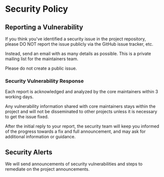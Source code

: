 # Security Policy

## Reporting a Vulnerability

If you think you've identified a security issue in the project repository, please DO NOT report the issue publicly via
the GitHub issue tracker, etc.

Instead, send an email with as many details as possible. This is a private mailing list for the maintainers team.

Please do not create a public issue.

### Security Vulnerability Response

Each report is acknowledged and analyzed by the core maintainers within 3 working days.

Any vulnerability information shared with core maintainers stays within the project and will not be disseminated to
other projects unless it is necessary to get the issue fixed.

After the initial reply to your report, the security team will keep you informed of the progress towards a fix and full
announcement, and may ask for additional information or guidance.

## Security Alerts

We will send announcements of security vulnerabilities and steps to remediate on the project announcements.
